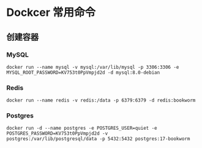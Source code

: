 # Dockcer 常用命令

## 创建容器

### MySQL

```shell copy
docker run --name mysql -v mysql:/var/lib/mysql -p 3306:3306 -e MYSQL_ROOT_PASSWORD=KV753t0PpVmpjd2d -d mysql:8.0-debian
```

### Redis

```shell copy
docker run --name redis -v redis:/data -p 6379:6379 -d redis:bookworm
```

### Postgres

```shell copy
docker run -d --name postgres -e POSTGRES_USER=quiet -e POSTGRES_PASSWORD=KV753t0PpVmpjd2d -v postgres:/var/lib/postgresql/data -p 5432:5432 postgres:17-bookworm
```